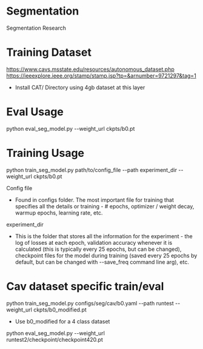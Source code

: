 # Segmentation
Segmentation Research

# Training Dataset
https://www.cavs.msstate.edu/resources/autonomous_dataset.php
https://ieeexplore.ieee.org/stamp/stamp.jsp?tp=&arnumber=9721297&tag=1
* Install CAT/ Directory using 4gb dataset at this layer

# Eval Usage
python eval_seg_model.py --weight_url ckpts/b0.pt

# Training Usage
python train_seg_model.py path/to/config_file --path experiment_dir --weight_url ckpts/b0.pt


Config file
* Found in configs folder. The most important file for training that specifies all the details or training - # epochs, optimizer / weight decay, warmup epochs, learning rate, etc.

experiment_dir
* This is the folder that stores all the information for the experiment - the log of losses at each epoch, validation accuracy whenever it is calculated (this is typically every 25 epochs, but can be changed), checkpoint files for the model during training (saved every 25 epochs by default, but can be changed with --save_freq command line arg), etc.


# Cav dataset specific train/eval
python train_seg_model.py configs/seg/cav/b0.yaml --path runtest --weight_url ckpts/b0_modified.pt
* Use b0_modified for a 4 class dataset

python eval_seg_model.py --weight_url runtest2/checkpoint/checkpoint420.pt

